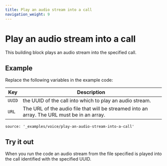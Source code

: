 ```yaml
---
title: Play an audio stream into a call
navigation_weight: 9
---
```


# Play an audio stream into a call

This building block plays an audio stream into the specified call.

## Example

Replace the following variables in the example code:

Key |	Description
-- | --
`UUID` | the UUID of the call into which to play an audio stream.
`URL` | The URL of the audio file that will be streamed into an array. The URL must be in an array.

```building_blocks
source: '_examples/voice/play-an-audio-stream-into-a-call'
```

## Try it out

When you run the code an audio stream from the file specified is played
into the call identified with the specified UUID.
